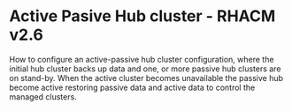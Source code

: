 # Active Pasive Hub cluster - RHACM v2.6
How to configure an active-passive hub cluster configuration, where the initial hub cluster backs up data and one, or more passive hub clusters are on stand-by. When the active cluster becomes unavailable the passive hub become active restoring passive data and active data to control the managed clusters.

